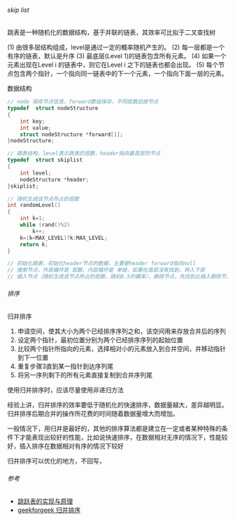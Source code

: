 ###### skip list

跳表是一种随机化的数据结构，基于并联的链表，其效率可比拟于二叉查找树

(1) 由很多层结构组成，level是通过一定的概率随机产生的。
(2) 每一层都是一个有序的链表，默认是升序
(3) 最底层(Level 1)的链表包含所有元素。
(4) 如果一个元素出现在Level i 的链表中，则它在Level i 之下的链表也都会出现。
(5) 每个节点包含两个指针，一个指向同一链表中的下一个元素，一个指向下面一层的元素。

数据结构

```c
// node 保存节点信息，forward数组保存，不同层数后继节点
typedef  struct nodeStructure  
{  
    int key;  
    int value;  
    struct nodeStructure *forward[1];
}nodeStructure; 

// 跳表结构，level表示跳表的层数，header指向最高层的节点
typedef  struct skiplist  
{  
    int level;  
    nodeStructure *header;  
}skiplist;  

// 随机生成该节点所占的层数
int randomLevel()  
{
    int k=1;
    while (rand()%2)  
        k++;  
    k=(k<MAX_LEVEL)?k:MAX_LEVEL;
    return k;  
}

// 初始化跳表，初始化header节点的数据，主要是header forward指向null
// 搜索节点，外层循环是 层数，内层循环是 单链，如果在高层没有找到，转入下层
// 插入节点（随机生成该节点所占的层数，随机0.5的概率），删除节点，先找到比插入删除节点小的最大节点，后面的操作跟平常插入节点一致，特别注意删除或插入顶层链表中的元素所引起的，跳表层数变化
```

###### 排序

归并排序

1. 申请空间，使其大小为两个已经排序序列之和，该空间用来存放合并后的序列
2. 设定两个指针，最初位置分别为两个已经排序序列的起始位置
3. 比较两个指针所指向的元素，选择相对小的元素放入到合并空间，并移动指针到下一位置
4. 重复步骤3直到某一指针到达序列尾
5. 将另一序列剩下的所有元素直接复制到合并序列尾

使用归并排序时，应该尽量使用非递归方法

经验上讲，归并排序的效率要低于随机化的快速排序，数据量越大，差异越明显。归并排序后期合并的操作所花费的时间随着数据量增大而增加。

一般情况下，用归并是最好的，其他的排序算法都是建立在一定或者某种特殊的条件下才能表现出较好的性能，比如说快速排序，在数据相对无序的情况下，性能较好，插入排序在数据相对有序的情况下较好

归并排序可以优化的地方，不回写，

###### 参考

- [跳跃表的实现与原理](http://dsqiu.iteye.com/blog/1705530)
- [geekforgeek 归并排序](http://www.geeksforgeeks.org/iterative-merge-sort/)